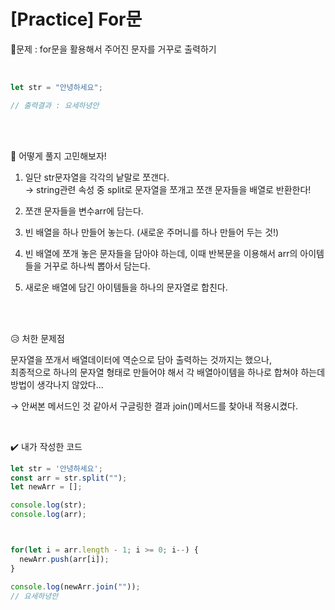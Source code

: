 # [Practice] For문

💙문제 : for문을 활용해서 주어진 문자를 거꾸로 출력하기

<br>

```javascript
let str = "안녕하세요";

// 출력결과 : 요세하녕안
```

<br>
<br>

🤔 어떻게 풀지 고민해보자!

1. 일단 str문자열을 각각의 낱말로 쪼갠다.  
  → string관련 속성 중 split로 문자열을 쪼개고 쪼갠 문자들을 배열로 반환한다!

2. 쪼갠 문자들을 변수arr에 담는다.

3. 빈 배열을 하나 만들어 놓는다. (새로운 주머니를 하나 만들어 두는 것!)

4. 빈 배열에 쪼개 놓은 문자들을 담아야 하는데, 이때 반복문을 이용해서 arr의 아이템들을 거꾸로 하나씩 뽑아서 담는다.

5. 새로운 배열에 담긴 아이템들을 하나의 문자열로 합친다.

<br>
<br>

😥 처한 문제점  

문자열을 쪼개서 배열데이터에 역순으로 담아 출력하는 것까지는 했으나,  
최종적으로 하나의 문자열 형태로 만들어야 해서 각 배열아이템을 하나로 합쳐야 하는데 방법이 생각나지 않았다...

→ 안써본 메서드인 것 같아서 구글링한 결과 join()메서드를 찾아내 적용시켰다. 


<br>

✔️ 내가 작성한 코드

```javascript
let str = '안녕하세요';
const arr = str.split("");
let newArr = [];

console.log(str);
console.log(arr);



for(let i = arr.length - 1; i >= 0; i--) {
  newArr.push(arr[i]);
}

console.log(newArr.join(""));
// 요세하녕안

```